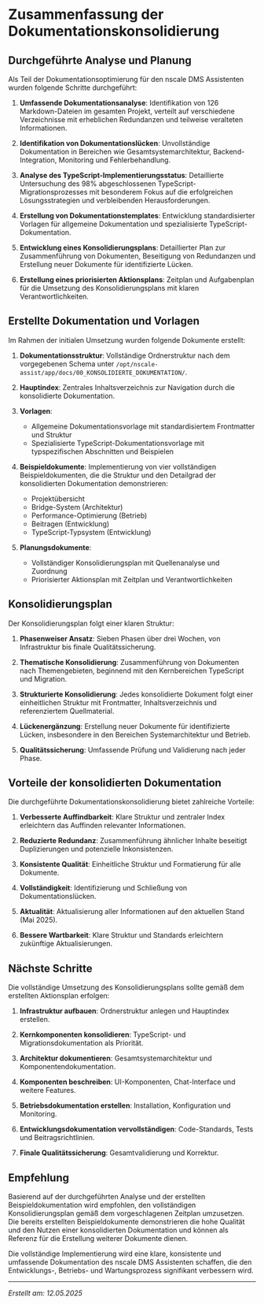 # Zusammenfassung der Dokumentationskonsolidierung

## Durchgeführte Analyse und Planung

Als Teil der Dokumentationsoptimierung für den nscale DMS Assistenten wurden folgende Schritte durchgeführt:

1. **Umfassende Dokumentationsanalyse**: Identifikation von 126 Markdown-Dateien im gesamten Projekt, verteilt auf verschiedene Verzeichnisse mit erheblichen Redundanzen und teilweise veralteten Informationen.

2. **Identifikation von Dokumentationslücken**: Unvollständige Dokumentation in Bereichen wie Gesamtsystemarchitektur, Backend-Integration, Monitoring und Fehlerbehandlung.

3. **Analyse des TypeScript-Implementierungsstatus**: Detaillierte Untersuchung des 98% abgeschlossenen TypeScript-Migrationsprozesses mit besonderem Fokus auf die erfolgreichen Lösungsstrategien und verbleibenden Herausforderungen.

4. **Erstellung von Dokumentationstemplates**: Entwicklung standardisierter Vorlagen für allgemeine Dokumentation und spezialisierte TypeScript-Dokumentation.

5. **Entwicklung eines Konsolidierungsplans**: Detaillierter Plan zur Zusammenführung von Dokumenten, Beseitigung von Redundanzen und Erstellung neuer Dokumente für identifizierte Lücken.

6. **Erstellung eines priorisierten Aktionsplans**: Zeitplan und Aufgabenplan für die Umsetzung des Konsolidierungsplans mit klaren Verantwortlichkeiten.

## Erstellte Dokumentation und Vorlagen

Im Rahmen der initialen Umsetzung wurden folgende Dokumente erstellt:

1. **Dokumentationsstruktur**: Vollständige Ordnerstruktur nach dem vorgegebenen Schema unter `/opt/nscale-assist/app/docs/00_KONSOLIDIERTE_DOKUMENTATION/`.

2. **Hauptindex**: Zentrales Inhaltsverzeichnis zur Navigation durch die konsolidierte Dokumentation.

3. **Vorlagen**:
   - Allgemeine Dokumentationsvorlage mit standardisiertem Frontmatter und Struktur
   - Spezialisierte TypeScript-Dokumentationsvorlage mit typspezifischen Abschnitten und Beispielen

4. **Beispieldokumente**: Implementierung von vier vollständigen Beispieldokumenten, die die Struktur und den Detailgrad der konsolidierten Dokumentation demonstrieren:
   - Projektübersicht
   - Bridge-System (Architektur)
   - Performance-Optimierung (Betrieb)
   - Beitragen (Entwicklung)
   - TypeScript-Typsystem (Entwicklung)

5. **Planungsdokumente**:
   - Vollständiger Konsolidierungsplan mit Quellenanalyse und Zuordnung
   - Priorisierter Aktionsplan mit Zeitplan und Verantwortlichkeiten

## Konsolidierungsplan

Der Konsolidierungsplan folgt einer klaren Struktur:

1. **Phasenweiser Ansatz**: Sieben Phasen über drei Wochen, von Infrastruktur bis finale Qualitätssicherung.

2. **Thematische Konsolidierung**: Zusammenführung von Dokumenten nach Themengebieten, beginnend mit den Kernbereichen TypeScript und Migration.

3. **Strukturierte Konsolidierung**: Jedes konsolidierte Dokument folgt einer einheitlichen Struktur mit Frontmatter, Inhaltsverzeichnis und referenziertem Quellmaterial.

4. **Lückenergänzung**: Erstellung neuer Dokumente für identifizierte Lücken, insbesondere in den Bereichen Systemarchitektur und Betrieb.

5. **Qualitätssicherung**: Umfassende Prüfung und Validierung nach jeder Phase.

## Vorteile der konsolidierten Dokumentation

Die durchgeführte Dokumentationskonsolidierung bietet zahlreiche Vorteile:

1. **Verbesserte Auffindbarkeit**: Klare Struktur und zentraler Index erleichtern das Auffinden relevanter Informationen.

2. **Reduzierte Redundanz**: Zusammenführung ähnlicher Inhalte beseitigt Duplizierungen und potenzielle Inkonsistenzen.

3. **Konsistente Qualität**: Einheitliche Struktur und Formatierung für alle Dokumente.

4. **Vollständigkeit**: Identifizierung und Schließung von Dokumentationslücken.

5. **Aktualität**: Aktualisierung aller Informationen auf den aktuellen Stand (Mai 2025).

6. **Bessere Wartbarkeit**: Klare Struktur und Standards erleichtern zukünftige Aktualisierungen.

## Nächste Schritte

Die vollständige Umsetzung des Konsolidierungsplans sollte gemäß dem erstellten Aktionsplan erfolgen:

1. **Infrastruktur aufbauen**: Ordnerstruktur anlegen und Hauptindex erstellen.

2. **Kernkomponenten konsolidieren**: TypeScript- und Migrationsdokumentation als Priorität.

3. **Architektur dokumentieren**: Gesamtsystemarchitektur und Komponentendokumentation.

4. **Komponenten beschreiben**: UI-Komponenten, Chat-Interface und weitere Features.

5. **Betriebsdokumentation erstellen**: Installation, Konfiguration und Monitoring.

6. **Entwicklungsdokumentation vervollständigen**: Code-Standards, Tests und Beitragsrichtlinien.

7. **Finale Qualitätssicherung**: Gesamtvalidierung und Korrektur.

## Empfehlung

Basierend auf der durchgeführten Analyse und der erstellten Beispieldokumentation wird empfohlen, den vollständigen Konsolidierungsplan gemäß dem vorgeschlagenen Zeitplan umzusetzen. Die bereits erstellten Beispieldokumente demonstrieren die hohe Qualität und den Nutzen einer konsolidierten Dokumentation und können als Referenz für die Erstellung weiterer Dokumente dienen.

Die vollständige Implementierung wird eine klare, konsistente und umfassende Dokumentation des nscale DMS Assistenten schaffen, die den Entwicklungs-, Betriebs- und Wartungsprozess signifikant verbessern wird.

---

*Erstellt am: 12.05.2025*
